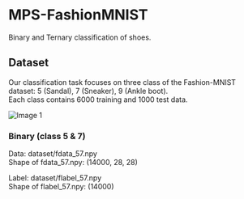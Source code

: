 # MPS-FashionMNIST
Binary and Ternary classification of shoes.

## Dataset
Our classification task focuses on three class of the Fashion-MNIST dataset: 5 (Sandal), 7 (Sneaker), 9 (Ankle boot).  
Each class contains 6000 training and 1000 test data.

![Image 1](https://raw.githubusercontent.com/lmcinnes/umap/master/images/umap_example_fashion_mnist1.png)

### Binary (class 5 & 7)
Data: dataset/fdata_57.npy  
Shape of fdata_57.npy: (14000, 28, 28)  

Label: dataset/flabel_57.npy  
Shape of flabel_57.npy: (14000)

